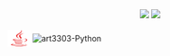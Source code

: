 <div align="center">
  <img height="180em" src="https://github-readme-stats.vercel.app/api?username=art3303&show_icons=true&theme=dracula&include_all_commits=true&count_private=true%22/%3E"/>
  <img height="180em" src="https://github-readme-stats.vercel.app/api/top-langs/?username=art3303&layout=compact&langs_count=7&theme=dracula%22/%3E"/>
</div>
<div style="display: inline_block"><br>
  <img align="center" alt="art3303-Java" height="30" width="40" src="https://raw.githubusercontent.com/devicons/devicon/master/icons/java/java-plain.svg"/>
  <img align="center" alt="art3303-Python" height="30" width="40" src="https://raw.githubusercontent.com/devicons/devicon/master/icons/python/python-original.svg%22%3E"/>
</div>




 

